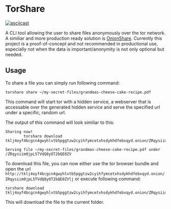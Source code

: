 # TorShare

[![asciicast](https://asciinema.org/a/381610.svg)](https://asciinema.org/a/381610)

A CLI tool allowing the user to share files anonymously over the tor network. A similiar and more production ready solution is [OnionShare](https://onionshare.org/). Currently this project is a proof-of-concept and not recommended in productional use, especially not when the data is important/anonymity is not only optional but needed.


## Usage

To share a file you can simply run following command:
```
torshare share ~/my-secret-files/grandmas-cheese-cake-recipe.pdf
```

This command will start tor with a hidden service, a webserver that is accessable over the generated hidden service and serve the specified url under a specific, random url.

The output of this command will look similiar to this:
```
Sharing now!
        torshare download tklj4oyf4bcgcn4gwyhlvtb5pggtzw2cyihfymcetxhsdykhdfebxqyd.onion/ZRqysiim0jpL5TVdQ8yOT2bQE0ZVlj

Serving file ~/my-secret-files/grandmas-cheese-cake-recipe.pdf under /ZRqysiim0jpL5TVdQ8yOT2bQE0ZV
```

To download this file, you can now either use the tor browser bundle and open the url `http://tklj4oyf4bcgcn4gwyhlvtb5pggtzw2cyihfymcetxhsdykhdfebxqyd.onion/ZRqysiim0jpL5TVdQ8yOT2bQE0ZVlj` or execute following command:

```
torshare download tklj4oyf4bcgcn4gwyhlvtb5pggtzw2cyihfymcetxhsdykhdfebxqyd.onion/ZRqysiim0jpL5TVdQ8yOT2bQE0ZVlj
```

This will download the file to the current folder.

